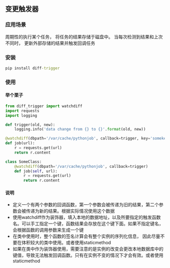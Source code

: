## 变更触发器

### 应用场景

周期性的执行某个任务， 将任务的结果存储于磁盘中。 当每次检测到结果和上次不同时， 更新外部存储的结果并触发回调任务

### 安装

```cmd
pip install diff-trigger
```


### 使用

#### 举个栗子

```python
from diff_trigger import watchdiff
import requests
import logging

def trigger(old, new):
    logging.info('data change from {} to {}'.format(old, new))

@watchdiff(dbpath='/var/cache/pythonjob', callback=trigger, key='somekey')
def job(url):
    r = requests.get(url)
    return r.content

class SomeClass:
    @watchdiff(dbpath='/var/cache/pythonjob', callback=trigger)
    def job(self, url):
        r = requests.get(url)
        return r.content
```

#### 说明

- 定义一个有两个参数的回调函数，第一个参数会被传递为旧的结果，第二个参数会被传递为新的结果。根据实际情况使用这个数据
- 使用watchdiff作为装饰器，填入本地的数据地址，以及所要指定的触发函数名。可以手工指定一个键，函数结果会存放在这个键下面。如果不指定键名，会根据函数的调用参数来生成一个键
- 在类中使用时，整个函数的签名计算会有整个实例的序列化信息， 因此尽量不要在体积较大的类中使用。或者使用staticmethod
- 如果在类中作为装饰器使用，需要注意的是实例的改变会更改本地数据库中的键值，导致无法触发回调函数。只有在实例不变的情况下才会有效。或者使用staticmethod
